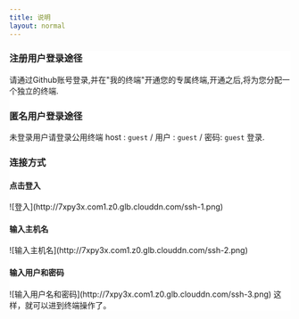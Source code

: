 ```yaml
---
title: 说明
layout: normal
---
```

<div style="background:white" role="dialog" layout-align="center center"> <div class="demo-dialog-content" > <h3>注册用户登录途径</h3> 请通过Github账号登录,并在"我的终端"开通您的专属终端,开通之后,将为您分配一个独立的终端. <h3>匿名用户登录途径</h3> 未登录用户请登录公用终端 host : <code>guest</code> / 用户 : <code>guest</code> / 密码: <code>guest</code> 登录. <h3>连接方式</h3> <h4>点击登入</h4> ![登入](http://7xpy3x.com1.z0.glb.clouddn.com/ssh-1.png) <h4> 输入主机名 </h4> ![输入主机名](http://7xpy3x.com1.z0.glb.clouddn.com/ssh-2.png) <h4>输入用户和密码</h4> ![输入用户名和密码](http://7xpy3x.com1.z0.glb.clouddn.com/ssh-3.png) 这样，就可以进到终端操作了。 </div> </div>
